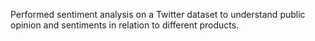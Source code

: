 Performed sentiment analysis on a Twitter dataset to understand public opinion and sentiments in relation to different products.
